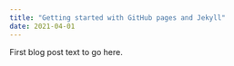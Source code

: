 ```yaml
---
title: "Getting started with GitHub pages and Jekyll"
date: 2021-04-01
---
```

First blog post text to go here.
